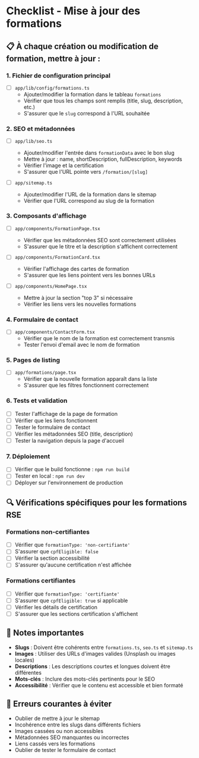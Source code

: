 # Checklist - Mise à jour des formations

## 📋 À chaque création ou modification de formation, mettre à jour :

### 1. **Fichier de configuration principal**
- [ ] `app/lib/config/formations.ts`
  - Ajouter/modifier la formation dans le tableau `formations`
  - Vérifier que tous les champs sont remplis (title, slug, description, etc.)
  - S'assurer que le `slug` correspond à l'URL souhaitée

### 2. **SEO et métadonnées**
- [ ] `app/lib/seo.ts`
  - Ajouter/modifier l'entrée dans `formationData` avec le bon slug
  - Mettre à jour : name, shortDescription, fullDescription, keywords
  - Vérifier l'image et la certification
  - S'assurer que l'URL pointe vers `/formation/[slug]`

- [ ] `app/sitemap.ts`
  - Ajouter/modifier l'URL de la formation dans le sitemap
  - Vérifier que l'URL correspond au slug de la formation

### 3. **Composants d'affichage**
- [ ] `app/components/FormationPage.tsx`
  - Vérifier que les métadonnées SEO sont correctement utilisées
  - S'assurer que le titre et la description s'affichent correctement

- [ ] `app/components/FormationCard.tsx`
  - Vérifier l'affichage des cartes de formation
  - S'assurer que les liens pointent vers les bonnes URLs

- [ ] `app/components/HomePage.tsx`
  - Mettre à jour la section "top 3" si nécessaire
  - Vérifier les liens vers les nouvelles formations

### 4. **Formulaire de contact**
- [ ] `app/components/ContactForm.tsx`
  - Vérifier que le nom de la formation est correctement transmis
  - Tester l'envoi d'email avec le nom de formation

### 5. **Pages de listing**
- [ ] `app/formations/page.tsx`
  - Vérifier que la nouvelle formation apparaît dans la liste
  - S'assurer que les filtres fonctionnent correctement

### 6. **Tests et validation**
- [ ] Tester l'affichage de la page de formation
- [ ] Vérifier que les liens fonctionnent
- [ ] Tester le formulaire de contact
- [ ] Vérifier les métadonnées SEO (title, description)
- [ ] Tester la navigation depuis la page d'accueil

### 7. **Déploiement**
- [ ] Vérifier que le build fonctionne : `npm run build`
- [ ] Tester en local : `npm run dev`
- [ ] Déployer sur l'environnement de production

## 🔍 Vérifications spécifiques pour les formations RSE

### Formations non-certifiantes
- [ ] Vérifier que `formationType: 'non-certifiante'`
- [ ] S'assurer que `cpfEligible: false`
- [ ] Vérifier la section accessibilité
- [ ] S'assurer qu'aucune certification n'est affichée

### Formations certifiantes
- [ ] Vérifier que `formationType: 'certifiante'`
- [ ] S'assurer que `cpfEligible: true` si applicable
- [ ] Vérifier les détails de certification
- [ ] S'assurer que les sections certification s'affichent

## 📝 Notes importantes

- **Slugs** : Doivent être cohérents entre `formations.ts`, `seo.ts` et `sitemap.ts`
- **Images** : Utiliser des URLs d'images valides (Unsplash ou images locales)
- **Descriptions** : Les descriptions courtes et longues doivent être différentes
- **Mots-clés** : Inclure des mots-clés pertinents pour le SEO
- **Accessibilité** : Vérifier que le contenu est accessible et bien formaté

## 🚨 Erreurs courantes à éviter

- Oublier de mettre à jour le sitemap
- Incohérence entre les slugs dans différents fichiers
- Images cassées ou non accessibles
- Métadonnées SEO manquantes ou incorrectes
- Liens cassés vers les formations
- Oublier de tester le formulaire de contact
